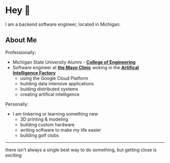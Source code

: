 <h1>Hey 👋</h1>

I am a backend software engineer, located in Michigan.

## About Me

Professionally:
- Michigan State University Alumni - **[College of Engineering](https://engineering.msu.edu/)**
- Software engineer at **[the Mayo Clinic](https://www.mayoclinic.org/)** woking in the **[Artifical Intelligence Factory](https://sloanreview.mit.edu/article/mayo-clinics-healthy-model-for-ai-success/)**
  - using the Google Cloud Platform 
  - building data intensive applications
  - buiding distributed systems
  - creating artifical intelligence
    
Personally:
- I am tinkering or learning something new
  - 3D printing & modeling
  - building custom hardware
  - writing software to make my life easier
  - building golf clubs

---

there isn't always a single best way to do something, but getting close is exciting
